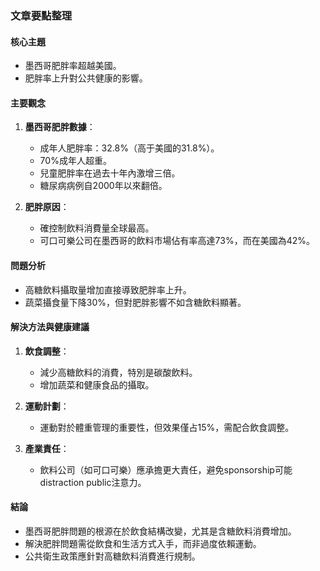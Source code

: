 ### 文章要點整理

#### 核心主題
- 墨西哥肥胖率超越美國。
- 肥胖率上升對公共健康的影響。

#### 主要觀念
1. **墨西哥肥胖數據**：
   - 成年人肥胖率：32.8%（高于美國的31.8%）。
   - 70%成年人超重。
   - 兒童肥胖率在過去十年內激增三倍。
   - 糖尿病病例自2000年以來翻倍。

2. **肥胖原因**：
   - 確控制飲料消費量全球最高。
   - 可口可樂公司在墨西哥的飲料市場佔有率高達73%，而在美國為42%。

#### 問題分析
- 高糖飲料攝取量增加直接導致肥胖率上升。
- 蔬菜攝食量下降30%，但對肥胖影響不如含糖飲料顯著。

#### 解決方法與健康建議
1. **飲食調整**：
   - 減少高糖飲料的消費，特別是碳酸飲料。
   - 增加蔬菜和健康食品的攝取。

2. **運動計劃**：
   - 運動對於體重管理的重要性，但效果僅占15%，需配合飲食調整。

3. **產業責任**：
   - 飲料公司（如可口可樂）應承擔更大責任，避免sponsorship可能 distraction public注意力。

#### 結論
- 墨西哥肥胖問題的根源在於飲食結構改變，尤其是含糖飲料消費增加。
- 解決肥胖問題需從飲食和生活方式入手，而非過度依賴運動。
- 公共衛生政策應針對高糖飲料消費進行規制。
